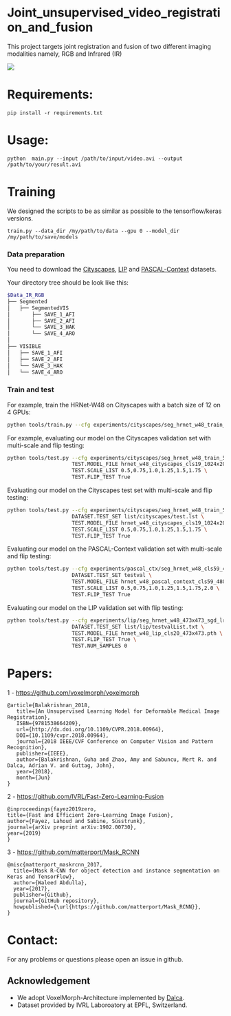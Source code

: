 # Joint_unsupervised_video_registration_and_fusion
This project targets joint registration and fusion of two different imaging modalities namely, RGB and Infrared (IR)


![](example.png)

# Requirements:
```
pip install -r requirements.txt
```

# Usage:
```
python  main.py --input /path/to/input/video.avi --output /path/to/your/result.avi
```


# Training
We designed the scripts to be as similar as possible to the tensorflow/keras versions.

```
train.py --data_dir /my/path/to/data --gpu 0 --model_dir /my/path/to/save/models 
```

### Data preparation
You need to download the [Cityscapes](https://www.cityscapes-dataset.com/), [LIP](http://sysu-hcp.net/lip/) and [PASCAL-Context](https://cs.stanford.edu/~roozbeh/pascal-context/) datasets.

Your directory tree should be look like this:
````bash
$Data_IR_RGB
├── Segmented
│   ├── SegmentedVIS
│       ├── SAVE_1_AFI
│       ├── SAVE_2_AFI
│       └── SAVE_3_HAK
│       └── SAVE_4_ARO
│ 
├── VISIBLE
│   ├── SAVE_1_AFI
│   ├── SAVE_2_AFI
│   └── SAVE_3_HAK
│   └── SAVE_4_ARO

````

### Train and test
For example, train the HRNet-W48 on Cityscapes with a batch size of 12 on 4 GPUs:
````bash
python tools/train.py --cfg experiments/cityscapes/seg_hrnet_w48_train_512x1024_sgd_lr1e-2_wd5e-4_bs_12_epoch484.yaml
````

For example, evaluating our model on the Cityscapes validation set with multi-scale and flip testing:
````bash
python tools/test.py --cfg experiments/cityscapes/seg_hrnet_w48_train_512x1024_sgd_lr1e-2_wd5e-4_bs_12_epoch484.yaml \
                     TEST.MODEL_FILE hrnet_w48_cityscapes_cls19_1024x2048_trainset.pth \
                     TEST.SCALE_LIST 0.5,0.75,1.0,1.25,1.5,1.75 \
                     TEST.FLIP_TEST True
````
Evaluating our model on the Cityscapes test set with multi-scale and flip testing:
````bash
python tools/test.py --cfg experiments/cityscapes/seg_hrnet_w48_train_512x1024_sgd_lr1e-2_wd5e-4_bs_12_epoch484.yaml \
                     DATASET.TEST_SET list/cityscapes/test.lst \
                     TEST.MODEL_FILE hrnet_w48_cityscapes_cls19_1024x2048_trainset.pth \
                     TEST.SCALE_LIST 0.5,0.75,1.0,1.25,1.5,1.75 \
                     TEST.FLIP_TEST True
````
Evaluating our model on the PASCAL-Context validation set with multi-scale and flip testing:
````bash
python tools/test.py --cfg experiments/pascal_ctx/seg_hrnet_w48_cls59_480x480_sgd_lr4e-3_wd1e-4_bs_16_epoch200.yaml \
                     DATASET.TEST_SET testval \
                     TEST.MODEL_FILE hrnet_w48_pascal_context_cls59_480x480.pth \
                     TEST.SCALE_LIST 0.5,0.75,1.0,1.25,1.5,1.75,2.0 \
                     TEST.FLIP_TEST True
````
Evaluating our model on the LIP validation set with flip testing:
````bash
python tools/test.py --cfg experiments/lip/seg_hrnet_w48_473x473_sgd_lr7e-3_wd5e-4_bs_40_epoch150.yaml \
                     DATASET.TEST_SET list/lip/testvalList.txt \
                     TEST.MODEL_FILE hrnet_w48_lip_cls20_473x473.pth \
                     TEST.FLIP_TEST True \
                     TEST.NUM_SAMPLES 0
````

# Papers: 
1 - https://github.com/voxelmorph/voxelmorph
```
@article{Balakrishnan_2018,
   title={An Unsupervised Learning Model for Deformable Medical Image Registration},
   ISBN={9781538664209},
   url={http://dx.doi.org/10.1109/CVPR.2018.00964},
   DOI={10.1109/cvpr.2018.00964},
   journal={2018 IEEE/CVF Conference on Computer Vision and Pattern Recognition},
   publisher={IEEE},
   author={Balakrishnan, Guha and Zhao, Amy and Sabuncu, Mert R. and Dalca, Adrian V. and Guttag, John},
   year={2018},
   month={Jun}
}
```


2 - https://github.com/IVRL/Fast-Zero-Learning-Fusion
```
@inproceedings{fayez2019zero,
title={Fast and Efficient Zero-Learning Image Fusion},
author={Fayez, Lahoud and Sabine, Süsstrunk},
journal={arXiv preprint arXiv:1902.00730},
year={2019}
}
```
3 - https://github.com/matterport/Mask_RCNN
```
@misc{matterport_maskrcnn_2017,
  title={Mask R-CNN for object detection and instance segmentation on Keras and TensorFlow},
  author={Waleed Abdulla},
  year={2017},
  publisher={Github},
  journal={GitHub repository},
  howpublished={\url{https://github.com/matterport/Mask_RCNN}},
}
```

# Contact:
For any problems or questions please open an issue in github.

## Acknowledgement
- We adopt VoxelMorph-Architecture implemented by [Dalca](https://github.com/voxelmorph/voxelmorph).
- Dataset provided by IVRL Laboroatory at EPFL, Switzerland.
